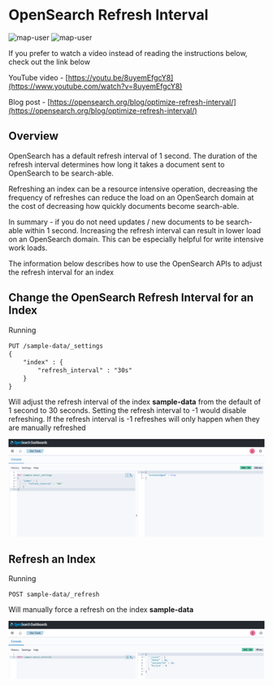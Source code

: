 # OpenSearch Refresh Interval

<img width="85" alt="map-user" src="https://img.shields.io/badge/views-1638-green"> <img width="125" alt="map-user" src="https://img.shields.io/badge/unique visits-1210-green">

If you prefer to watch a video instead of reading the instructions below, check out the link below

YouTube video - [https://youtu.be/8uyemEfgcY8](https://www.youtube.com/watch?v=8uyemEfgcY8)

Blog post - [https://opensearch.org/blog/optimize-refresh-interval/](https://opensearch.org/blog/optimize-refresh-interval/)

## Overview
OpenSearch has a default refresh interval of 1 second. The duration of the refresh interval determines how long it takes a document sent to OpenSearch to be search-able.

Refreshing an index can be a resource intensive operation, decreasing the frequency of refreshes can reduce the load on an OpenSearch domain at the cost of decreasing how quickly documents become search-able.

In summary - if you do not need updates / new documents to be search-able within 1 second. Increasing the refresh interval can result in lower load on an OpenSearch domain. This can be especially helpful for write intensive work loads.

The information below describes how to use the OpenSearch APIs to adjust the refresh interval for an index

## Change the OpenSearch Refresh Interval for an Index

Running

```
PUT /sample-data/_settings
{
    "index" : {
        "refresh_interval" : "30s"
    }
}
```

Will adjust the refresh interval of the index **sample-data** from the default of 1 second to 30 seconds. Setting the refresh interval to -1 would disable refreshing. If the refresh interval is -1 refreshes will only happen when they are manually refreshed

<img width="800" alt="cat_indicies_1" src="https://github.com/ev2900/OpenSearch_Refresh_Interval/blob/main/README/ChangeInterval.PNG">

## Refresh an Index

Running

```
POST sample-data/_refresh
```

 Will manually force a refresh on the index **sample-data**

 <img width="800" alt="cat_indicies_1" src="https://github.com/ev2900/OpenSearch_Refresh_Interval/blob/main/README/ForceRefresh.PNG">
